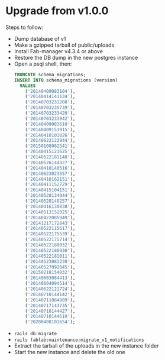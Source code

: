 # Upgrade from v1.0.0

Steps to follow:
- Dump database of v1
- Make a gzipped tarball of public/uploads
- Install Fab-manager v4.3.4 or above
- Restore the DB dump in the new postgres instance
- Open a psql shell, then:
  ```sql
  TRUNCATE schema_migrations;
  INSERT INTO schema_migrations (version)
    VALUES
      ('20140409083104'),
      ('20140414141134'),
      ('20140703231208'),
      ('20140703235739'),
      ('20140703233420'),
      ('20140703233942'),
      ('20140409083610'),
      ('20140409153915'),
      ('20140410101026'),
      ('20140622122944'),
      ('20150108082541'),
      ('20140415123625'),
      ('20140522181148'),
      ('20140526144327'),
      ('20140410140516'),
      ('20140623023557'),
      ('20140410162151'),
      ('20140411152729'),
      ('20140415104151'),
      ('20140528134944'),
      ('20140528140257'),
      ('20140416130838'),
      ('20140513152025'),
      ('20140422085949'),
      ('20141217172843'),
      ('20140522115617'),
      ('20140522175539'),
      ('20140522175714'),
      ('20140522180032'),
      ('20140522180930'),
      ('20140522181011'),
      ('20140523083230'),
      ('20140527092045'),
      ('20150218154032'),
      ('20140603084413'),
      ('20140604094514'),
      ('20140622121724'),
      ('20140710144142'),
      ('20140711084809'),
      ('20140717143735'),
      ('20140710144427'),
      ('20140710144610'),
      ('20200408101654');
  ```
- `rails db:migrate`
- `rails fablab:maintenance:migrate_v1_notifications`
- Extract the tarball of the uploads in the new instance folder
- Start the new instance and delete the old one

